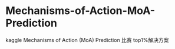 # Mechanisms-of-Action-MoA-Prediction




kaggle Mechanisms of Action (MoA) Prediction 比赛 top1%解决方案
